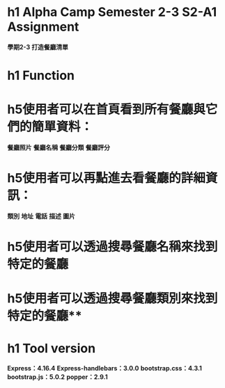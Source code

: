 # h1 Alpha Camp Semester 2-3 S2-A1 Assignment
**學期2-3 打造餐廳清單**

# h1 Function 
# h5使用者可以在首頁看到所有餐廳與它們的簡單資料：
**餐廳照片**
**餐廳名稱**
**餐廳分類**
**餐廳評分**
# h5使用者可以再點進去看餐廳的詳細資訊：
**類別**
**地址**
**電話**
**描述**
**圖片**
# h5使用者可以透過搜尋餐廳名稱來找到特定的餐廳
# h5使用者可以透過搜尋餐廳類別來找到特定的餐廳**

# h1 Tool version
**Express：4.16.4**
**Express-handlebars：3.0.0**
**bootstrap.css：4.3.1**
**bootstrap.js：5.0.2**
**popper：2.9.1**